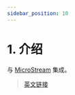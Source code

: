 ```yaml
---
sidebar_position: 10
---
```


# 1. 介绍

与 [MicroStream](https://microstream.one/) 集成。

> [英文链接](https://micronaut-projects.github.io/micronaut-microstream/1.3.0/guide/#introduction)
